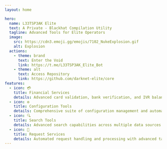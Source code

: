 ```yaml
---
layout: home

hero:
  name: L33TSP3AK Elite
  text: A Private - Blackhat Compilation Utility
  tagline: Advanced Tools for Elite Operators
  image:
    src: https://cdn3.emoji.gg/emojis/7102_NukeExplosion.gif
    alt: Explosion
  actions:
    - theme: brand
      text: Enter the Void
      link: https://t.me/L33TSP3AK_Elite_Bot
    - theme: alt
      text: Access Repository
      link: https://github.com/darknet-elite/core
features:
  - icon: 💳
    title: Financial Services
    details: Advanced card validation, bank verification, and IVR balance checking systems
  - icon: ⚙️
    title: Configuration Tools
    details: Comprehensive suite of configuration management and automation tools
  - icon: 🔍
    title: Search Tools
    details: Advanced search capabilities across multiple data sources and formats
  - icon: 📧
    title: Request Services
    details: Automated request handling and processing with advanced targeting
---
```


<style>
:root {
  --vp-home-hero-name-color: transparent;
  --vp-home-hero-name-background: -webkit-linear-gradient(120deg, #ff0000 30%, #00e5ff);
  --vp-home-hero-image-background-image: linear-gradient( -45deg, #00ff00 50%, #00e5ff 50% );
  --vp-home-hero-image-filter: blur(72px);
}

@keyframes glitch-skew {
  0% { transform: skew(0deg); }
  20% { transform: skew(-2deg); }
  40% { transform: skew(2deg); }
  60% { transform: skew(-1deg); }
  80% { transform: skew(3deg); }
  100% { transform: skew(0deg); }
}

@keyframes glitch {
  0% {
    clip-path: polygon(0 2%, 100% 2%, 100% 5%, 0 5%);
    transform: translate(0) skew(0deg);
  }
  20% {
    clip-path: polygon(0 15%, 100% 15%, 100% 15%, 0 15%);
    transform: translate(-5px) skew(-2deg);
  }
  30% {
    clip-path: polygon(0 10%, 100% 10%, 100% 20%, 0 20%);
    transform: translate(5px) skew(2deg);
  }
  40% {
    clip-path: polygon(0 1%, 100% 1%, 100% 2%, 0 2%);
    transform: translate(-5px) skew(-1deg);
  }
  50% {
    clip-path: polygon(0 33%, 100% 33%, 100% 33%, 0 33%);
    transform: translate(0) skew(0deg);
  }
  55% {
    clip-path: polygon(0 44%, 100% 44%, 100% 44%, 0 44%);
    transform: translate(5px) skew(1deg);
  }
  60% {
    clip-path: polygon(0 50%, 100% 50%, 100% 20%, 0 20%);
    transform: translate(-5px) skew(-2deg);
  }
  65% {
    clip-path: polygon(0 70%, 100% 70%, 100% 70%, 0 70%);
    transform: translate(5px) skew(1deg);
  }
  70% {
    clip-path: polygon(0 80%, 100% 80%, 100% 80%, 0 80%);
    transform: translate(-5px) skew(-3deg);
  }
  75% {
    clip-path: polygon(0 50%, 100% 50%, 100% 55%, 0 55%);
    transform: translate(0) skew(0deg);
  }
  80% {
    clip-path: polygon(0 70%, 100% 70%, 100% 80%, 0 80%);
    transform: translate(-5px) skew(-2deg);
  }
  85% {
    clip-path: polygon(0 10%, 100% 10%, 100% 10%, 0 10%);
    transform: translate(5px) skew(2deg);
  }
  90% {
    clip-path: polygon(0 30%, 100% 30%, 100% 30%, 0 30%);
    transform: translate(0) skew(0deg);
  }
  95% {
    clip-path: polygon(0 88%, 100% 88%, 100% 88%, 0 88%);
    transform: translate(-5px) skew(-1deg);
  }
  100% {
    clip-path: polygon(0 70%, 100% 70%, 100% 70%, 0 70%);
    transform: translate(0) skew(0deg);
  }
}

.VPFeatures {
  position: relative;
  background: radial-gradient(circle at 50% 50%, rgba(0, 255, 0, 0.1), transparent);
}

.VPFeatures .box {
  border: 1px solid rgba(0, 229, 255, 0.2);
  background: rgba(0, 0, 0, 0.2);
  backdrop-filter: blur(10px);
  transition: all 0.3s ease;
}

.VPFeatures .box:hover {
  border-color: #00ff00;
  box-shadow: 0 0 20px rgba(0, 255, 0, 0.3);
  transform: translateY(-5px);
}


.VPFeatures .details {
  color: rgba(255, 255, 255, 0.8);
}

.VPButton.brand {
  background: linear-gradient(90deg, #00ff00, #00e5ff);
  border: none;
  position: relative;
  overflow: hidden;
}

.VPButton.brand::before {
  content: '';
  position: absolute;
  top: -50%;
  left: -50%;
  width: 200%;
  height: 200%;
  background: linear-gradient(
    45deg,
    transparent,
    rgba(255, 255, 255, 0.1),
    transparent
  );
  transform: rotate(45deg);
  animation: shine 3s infinite;
}

@keyframes shine {
  0% {
    transform: translateX(-100%) rotate(45deg);
  }
  100% {
    transform: translateX(100%) rotate(45deg);
  }
}
</style>